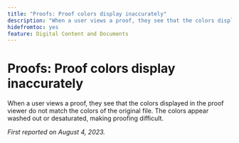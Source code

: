 ```yaml
---
title: "Proofs: Proof colors display inaccurately"
description: "When a user views a proof, they see that the colors displayed in the proof viewer do not match the colors of the original file. The colors appear washed out or desaturated, making proofing difficult."
hidefromtoc: yes
feature: Digital Content and Documents
---
```


# Proofs: Proof colors display inaccurately

<!--WF and WFP TOCs-->

When a user views a proof, they see that the colors displayed in the proof viewer do not match the colors of the original file. The colors appear washed out or desaturated, making proofing difficult.

_First reported on August 4, 2023._

